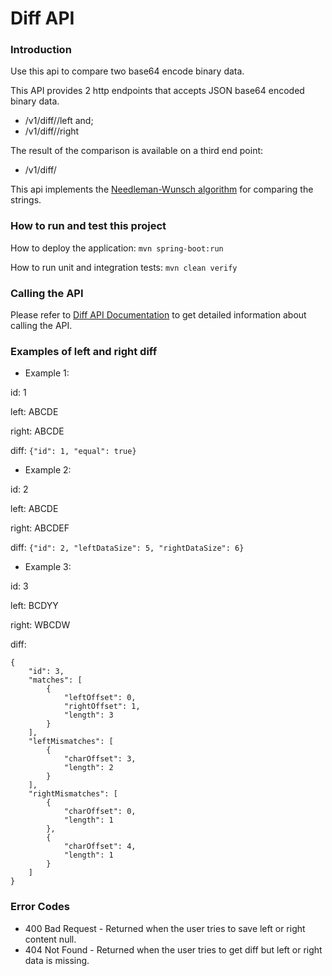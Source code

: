 # Diff API

### Introduction
Use this api to compare two base64 encode binary data.

This API provides 2 http endpoints that accepts JSON base64 encoded binary data.

- <host>/v1/diff/<ID>/left and;
- <host>/v1/diff/<ID>/right

The result of the comparison is available on a third end point:

- <host>/v1/diff/<ID>

This api implements the [Needleman-Wunsch algorithm](https://en.wikipedia.org/wiki/Needleman%E2%80%93Wunsch_algorithm) for comparing the strings.


### How to run and test this project
How to deploy the application:
`mvn spring-boot:run`

How to run unit and integration tests:
`mvn clean verify`

### Calling the API
Please refer to [Diff API Documentation](https://documenter.getpostman.com/view/7131745/S1EH42Xq) to get detailed information about calling the API.


### Examples of left and right diff

- Example 1:

id:     1

left:   ABCDE

right:  ABCDE

diff:	`{"id": 1, "equal": true}`


- Example 2:

id:     2

left:   ABCDE

right:  ABCDEF

diff:	`{"id": 2, "leftDataSize": 5, "rightDataSize": 6}`


- Example 3:

id: 3

left:   BCDYY

right:  WBCDW

diff:
```
{
    "id": 3,
    "matches": [
        {
            "leftOffset": 0,
            "rightOffset": 1,
            "length": 3
        }
    ],
    "leftMismatches": [
        {
            "charOffset": 3,
            "length": 2
        }
    ],
    "rightMismatches": [
        {
            "charOffset": 0,
            "length": 1
        },
        {
            "charOffset": 4,
            "length": 1
        }
    ]
}
```


### Error Codes
- 400 Bad Request - Returned when the user tries to save left or right content null.
- 404 Not Found - Returned when the user tries to get diff but left or right data is missing.
